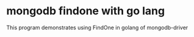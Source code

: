 # mongodb findone with go lang

This program demonstrates using FindOne in golang of mongodb-driver 
